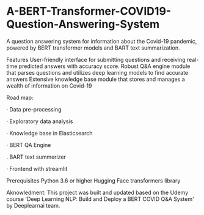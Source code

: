 # A-BERT-Transformer-COVID19-Question-Answering-System
 A question answering system for information about the Covid-19 pandemic, powered by BERT transformer models and BART text summarization.  


Features
User-friendly interface for submitting questions and receiving real-time predicted answers with accuracy score.
Robust Q&A engine module that parses questions and utilizes deep learning models to find accurate answers
Extensive knowledge base module that stores and manages a wealth of information on Covid-19

Road map:

· Data pre-processing

· Exploratory data analysis

· Knowledge base in Elasticsearch

· BERT QA Engine

. BART text summerizer

· Frontend with streamlit

Prerequisites
Python 3.6 or higher
Hugging Face transformers library


Aknowledment:
This project was built and updated based on the Udemy course 'Deep Learning NLP: Build and Deploy a BERT COVID Q&A System' by Deeplearnai team.
